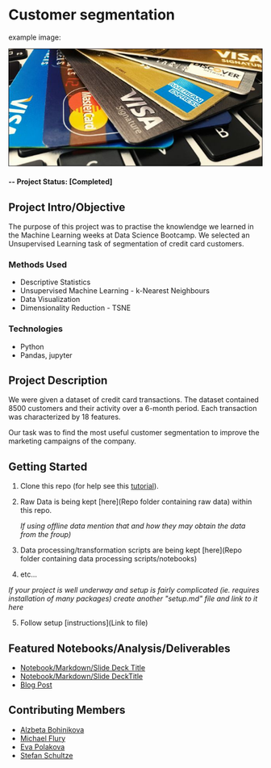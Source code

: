# Customer segmentation

example image:


![alternative text](reports/img/credit_card.jpg)


#### -- Project Status: [Completed]

## Project Intro/Objective
The purpose of this project was to practise the knowlendge we learned in the Machine Learning weeks at Data Science Bootcamp. We selected an Unsupervised Learning task of segmentation of credit card customers.

### Methods Used
* Descriptive Statistics
* Unsupervised Machine Learning - k-Nearest Neighbours
* Data Visualization
* Dimensionality Reduction - TSNE

### Technologies
* Python
* Pandas, jupyter

## Project Description
We were given a dataset of credit card transactions. The dataset contained 8500 customers and their activity over a 6-month period. Each transaction was characterized by 18 features.

Our task was to find the most useful customer segmentation to improve the marketing campaigns of the company.


## Getting Started

1. Clone this repo (for help see this [tutorial](https://help.github.com/articles/cloning-a-repository/)).
2. Raw Data is being kept [here](Repo folder containing raw data) within this repo.

    *If using offline data mention that and how they may obtain the data from the froup)*

3. Data processing/transformation scripts are being kept [here](Repo folder containing data processing scripts/notebooks)
4. etc...

*If your project is well underway and setup is fairly complicated (ie. requires installation of many packages)
create another "setup.md" file and link to it here*

5. Follow setup [instructions](Link to file)

## Featured Notebooks/Analysis/Deliverables
* [Notebook/Markdown/Slide Deck Title](link)
* [Notebook/Markdown/Slide DeckTitle](link)
* [Blog Post](link)


## Contributing Members
 - [Alzbeta Bohinikova](https://github.com/[Betka112])
 - [Michael Flury](https://github.com/[mikjf])
 - [Eva Polakova](https://github.com/[poleva])
 - [Stefan Schultze](https://github.com/[SchultzeStefan])
